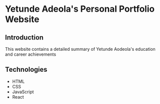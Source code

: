 # Yetunde Adeola's Personal Portfolio Website

## Introduction

This website contains a detailed summary of Yetunde Aodeola's education and career achievements

## Technologies

- HTML
- CSS
- JavaScript
- React

